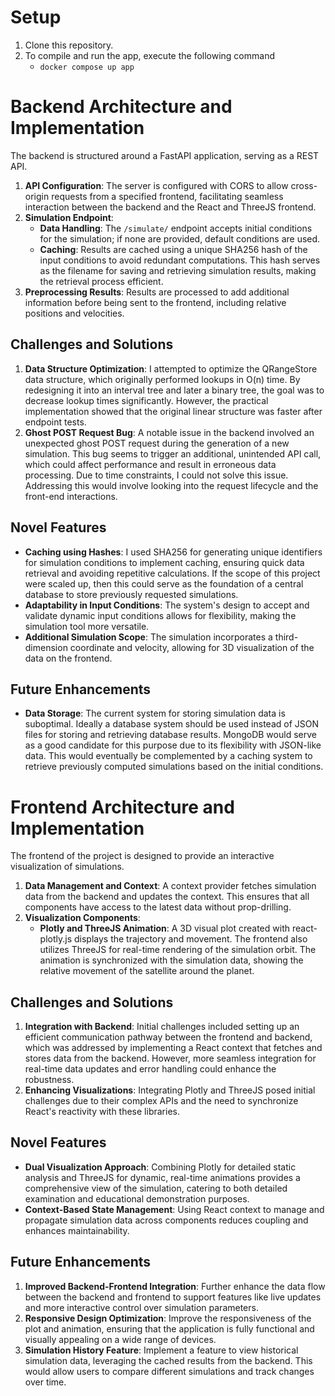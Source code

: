 # Setup

1. Clone this repository.
2. To compile and run the app, execute the following command
   - ```docker compose up app```

# Backend Architecture and Implementation

The backend is structured around a FastAPI application, serving as a REST API.

1. **API Configuration**: The server is configured with CORS to allow cross-origin requests from a specified frontend, facilitating seamless interaction between the backend and the React and ThreeJS frontend.
2. **Simulation Endpoint**:
   - **Data Handling**: The `/simulate/` endpoint accepts initial conditions for the simulation; if none are provided, default conditions are used.
   - **Caching**: Results are cached using a unique SHA256 hash of the input conditions to avoid redundant computations. This hash serves as the filename for saving and retrieving simulation results, making the retrieval process efficient.
3. **Preprocessing Results**: Results are processed to add additional information before being sent to the frontend, including relative positions and velocities.

## Challenges and Solutions

1. **Data Structure Optimization**: I attempted to optimize the QRangeStore data structure, which originally performed lookups in O(n) time. By redesigning it into an interval tree and later a binary tree, the goal was to decrease lookup times significantly. However, the practical implementation showed that the original linear structure was faster after endpoint tests.
2. **Ghost POST Request Bug**: A notable issue in the backend involved an unexpected ghost POST request during the generation of a new simulation. This bug seems to trigger an additional, unintended API call, which could affect performance and result in erroneous data processing. Due to time constraints, I could not solve this issue. Addressing this would involve looking into the request lifecycle and the front-end interactions.

## Novel Features

- **Caching using Hashes**: I used SHA256 for generating unique identifiers for simulation conditions to implement caching, ensuring quick data retrieval and avoiding repetitive calculations. If the scope of this project were scaled up, then this could serve as the foundation of a central database to store previously requested simulations.
- **Adaptability in Input Conditions**: The system's design to accept and validate dynamic input conditions allows for flexibility, making the simulation tool more versatile.
- **Additional Simulation Scope**: The simulation incorporates a third-dimension coordinate and velocity, allowing for 3D visualization of the data on the frontend.

## Future Enhancements

- **Data Storage**: The current system for storing simulation data is suboptimal. Ideally a database system should be used instead of JSON files for storing and retrieving database results. MongoDB would serve as a good candidate for this purpose due to its flexibility with JSON-like data. This would eventually be complemented by a caching system to retrieve previously computed simulations based on the initial conditions.

# Frontend Architecture and Implementation

The frontend of the project is designed to provide an interactive visualization of simulations.

1. **Data Management and Context**: A context provider fetches simulation data from the backend and updates the context. This ensures that all components have access to the latest data without prop-drilling.
2. **Visualization Components**:
   - **Plotly and ThreeJS Animation**: A 3D visual plot created with react-plotly.js displays the trajectory and movement. The frontend also utilizes ThreeJS for real-time rendering of the simulation orbit. The animation is synchronized with the simulation data, showing the relative movement of the satellite around the planet.

## Challenges and Solutions

1. **Integration with Backend**: Initial challenges included setting up an efficient communication pathway between the frontend and backend, which was addressed by implementing a React context that fetches and stores data from the backend. However, more seamless integration for real-time data updates and error handling could enhance the robustness.
2. **Enhancing Visualizations**: Integrating Plotly and ThreeJS posed initial challenges due to their complex APIs and the need to synchronize React's reactivity with these libraries.

## Novel Features

- **Dual Visualization Approach**: Combining Plotly for detailed static analysis and ThreeJS for dynamic, real-time animations provides a comprehensive view of the simulation, catering to both detailed examination and educational demonstration purposes.
- **Context-Based State Management**: Using React context to manage and propagate simulation data across components reduces coupling and enhances maintainability.

## Future Enhancements

1. **Improved Backend-Frontend Integration**: Further enhance the data flow between the backend and frontend to support features like live updates and more interactive control over simulation parameters.
2. **Responsive Design Optimization**: Improve the responsiveness of the plot and animation, ensuring that the application is fully functional and visually appealing on a wide range of devices.
3. **Simulation History Feature**: Implement a feature to view historical simulation data, leveraging the cached results from the backend. This would allow users to compare different simulations and track changes over time.
